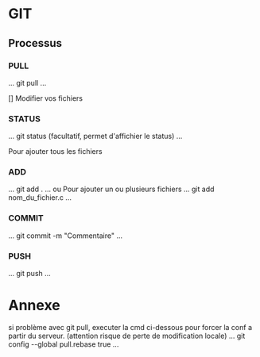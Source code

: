 # GIT

## Processus

### PULL
...
git pull
...

[] Modifier vos fichiers

### STATUS
...
git status (facultatif, permet d'affichier le status)
...

Pour ajouter tous les fichiers

### ADD
...
git add .
...
ou
Pour ajouter un ou plusieurs fichiers
...
git add nom_du_fichier.c
...

### COMMIT
...
git commit -m "Commentaire"
...

### PUSH
...
git push
...

# Annexe
si problème avec git pull, executer la cmd ci-dessous pour forcer la conf a partir du serveur. (attention risque de perte de modification locale)
...
git config --global pull.rebase true
...
